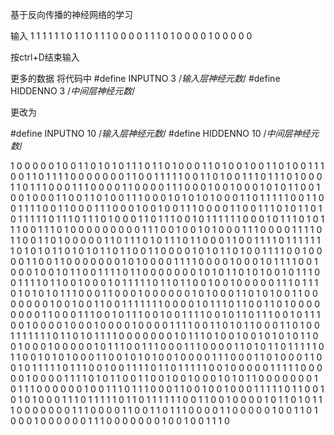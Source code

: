 基于反向传播的神经网络的学习

输入
1 1 1 1
1 1 0 1
1 0 1 1
1 0 0 0
0 1 1 1
0 1 0 0
0 0 1 0
0 0 0 0

按ctrl+D结束输入

更多的数据
将代码中
#define INPUTNO 3  /*输入层神经元数*/ 
#define HIDDENNO 3  /*中间层神经元数*/ 

更改为

#define INPUTNO 10  /*输入层神经元数*/ 
#define HIDDENNO 10  /*中间层神经元数*/ 

1 0 0 0 0 0 1 0 0 1     1
0 1 0 1 0 1 1 1 0 1     1
0 1 0 0 0 1 1 0 1 0     0
1 0 0 1 1 0 1 0 0 1     1
1 0 0 1 1 0 1 1 1 1     0
0 0 0 0 0 0 1 1 0 0     1
1 1 1 1 0 0 1 1 0 1     0
0 1 1 1 0 1 1 1 0 1     0
0 0 1 1 0 1 1 1 0 0     0
1 1 1 0 0 0 0 1 1 0     0
0 0 1 1 1 0 0 0 1 0     0
1 0 0 0 1 0 1 0 1 1     0
0 1 0 0 1 0 0 0 1 1     0
0 1 1 0 1 0 0 1 1 1     0
0 0 1 0 1 0 1 0 1 0     0
0 1 1 0 1 1 1 1 1 0     0
1 1 0 0 1 1 1 1 0 0     1
1 0 0 0 1 1 1 0 0 0     1
0 0 1 0 0 1 1 1 0 0     0
0 1 1 0 0 1 1 1 0 1     0
1 1 0 1 0 1 1 1 1 1     0
1 1 1 0 1 1 1 0 1 0     0
0 1 1 0 1 1 1 0 0 1     0
1 1 1 1 1 1 0 0 0 1     0
1 1 1 0 1 0 1 1 1 0     0
1 1 1 0 1 0 0 0 0 0     0
0 0 0 1 1 1 0 0 1 0     0
1 0 1 0 0 0 1 1 1 0     0
0 0 1 1 1 1 0 1 1 0     0
1 1 0 1 0 0 0 0 0 1     1
0 1 1 1 0 1 0 1 1 1     0
1 1 0 0 0 1 1 0 0 1     1
1 1 0 1 1 1 1 1 1 1     0
1 0 1 0 1 1 0 1 0 1     0
1 1 0 1 1 0 0 1 1 0     0
0 0 1 0 1 0 1 1 0 1     0
0 1 1 1 1 0 0 1 0 0     0
0 1 1 0 0 1 1 0 0 0     0
0 0 0 1 0 1 0 0 0 0     1
1 1 1 0 0 0 0 1 0 0     0
1 0 1 1 1 1 0 0 1 0     0
0 1 0 0 1 0 1 1 0 0     1
1 1 1 0 1 1 0 0 0 0     0
0 0 1 0 1 0 1 1 0 1     0
1 0 0 1 0 1 1 1 0 0     1
1 1 1 0 1 1 0 0 1 0     0
0 1 0 1 1 1 1 1 0 1     1
0 1 1 0 0 1 0 0 1 0     0
0 0 0 1 1 1 0 1 1 1     0
1 0 1 0 1 0 1 1 1 0     0
0 1 1 0 0 0 1 0 0 0     0
0 0 1 0 1 0 0 0 1 1     0
1 0 1 0 0 1 1 0 0 0     0
0 0 0 1 0 0 1 0 0 1     1
0 0 1 1 1 1 1 1 1 0     0
0 0 1 0 1 1 1 0 1 1     0
0 1 1 0 1 0 0 0 0 0     0
0 0 1 1 0 0 0 1 1 1     0
0 1 0 1 1 1 0 0 1 0     0
1 1 1 1 0 0 1 0 1 1     0
1 1 1 0 0 1 0 1 1 1     0
0 1 0 0 0 0 1 0 0 0     1
0 0 0 0 1 0 0 0 0 1     1
1 1 0 0 1 1 0 1 0 1     1
0 0 0 1 1 0 1 0 0 1     1
1 1 1 1 1 0 1 1 0 1     0
1 1 1 1 0 0 0 0 0 0     0
1 0 1 1 1 0 1 0 0 1     0
0 1 0 1 0 1 0 1 1 0     0
1 0 0 0 1 0 0 0 0 0     1
0 1 1 1 0 0 1 1 1 0     0
0 1 1 1 0 0 0 0 1 1     0
1 0 1 1 0 1 1 1 1 1     0
1 1 0 0 1 0 1 0 1 0     0
0 1 1 0 0 1 0 1 0 1     0
0 1 0 0 0 0 1 1 1 0     0
0 1 1 0 1 0 0 0 1 1     0
0 1 0 1 1 1 1 1 0 1     1
1 0 0 1 0 0 1 1 1 1     0
1 1 0 1 1 1 1 1 0 0     1
0 0 0 0 0 1 1 1 1 1     0
0 0 0 0 1 0 0 0 0 1     1
1 1 0 1 0 1 1 0 0 1     1
0 0 1 0 0 1 0 0 0 1     0
1 0 1 1 0 0 0 0 0 0     0
1 0 1 1 1 0 0 0 0 0     0
1 0 0 1 1 1 0 1 1 1     0
0 0 1 1 0 0 1 0 0 1     0
0 0 1 1 1 1 1 0 1 1     0
0 1 0 1 0 1 0 0 0 1     1
1 0 1 1 1 1 1 0 1 1     0
1 1 1 1 1 1 0 0 1 1     0
0 1 0 0 0 0 1 0 1 1     0
1 0 1 1 1 0 0 0 0 0     0
0 1 1 1 0 0 0 0 1 1     0
0 1 1 0 1 1 1 0 0 0     0
1 1 0 0 0 0 0 1 0 0     1
1 0 1 0 0 0 1 0 0 0     0
0 0 1 1 1 0 0 0 0 0     0
0 1 0 0 1 0 0 1 1 1     0

